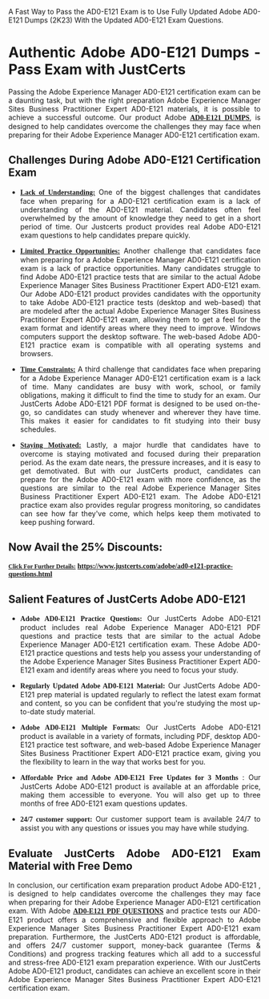<p dir="auto" style="text-align: justify;">A Fast Way to Pass the AD0-E121 Exam is to Use Fully Updated Adobe AD0-E121 Dumps (2K23) With the Updated AD0-E121 Exam Questions.</p>

<h1 style="text-align: justify;"><strong>Authentic Adobe AD0-E121 Dumps - Pass Exam with JustCerts</strong></h1>

<p style="text-align: justify;">Passing the Adobe Experience Manager AD0-E121 certification exam can be a daunting task, but with the right preparation Adobe Experience Manager Sites Business Practitioner Expert AD0-E121 materials, it is possible to achieve a successful outcome. Our product Adobe <strong><a href="https://www.justcerts.com/adobe/ad0-e121-practice-questions.html"><span style="font-family:Georgia,serif;"><u>AD0-E121 DUMPS</u></span></a></strong>, is designed to help candidates overcome the challenges they may face when preparing for their Adobe Experience Manager AD0-E121 certification exam.</p>

<h2 style="text-align: justify;"><strong>Challenges During Adobe AD0-E121 Certification Exam</strong></h2>

<ul>
	<li style="text-align: justify;"><u><span style="font-family:Georgia,serif;"><strong>Lack of Understanding:</strong></span></u> One of the biggest challenges that candidates face when preparing for a AD0-E121 certification exam is a lack of understanding of the AD0-E121 material. Candidates often feel overwhelmed by the amount of knowledge they need to get in a short period of time. Our Justcerts product provides real Adobe AD0-E121 exam questions to help candidates prepare quickly.</li>
</ul>

<ul>
	<li style="text-align: justify;"><u><span style="font-family:Georgia,serif;"><strong>Limited Practice Opportunities:</strong></span></u> Another challenge that candidates face when preparing for a Adobe Experience Manager AD0-E121 certification exam is a lack of practice opportunities. Many candidates struggle to find Adobe AD0-E121 practice tests that are similar to the actual Adobe Experience Manager Sites Business Practitioner Expert AD0-E121 exam. Our Adobe AD0-E121 product provides candidates with the opportunity to take Adobe AD0-E121 practice tests (desktop and web-based) that are modeled after the actual Adobe Experience Manager Sites Business Practitioner Expert AD0-E121 exam, allowing them to get a feel for the exam format and identify areas where they need to improve. Windows computers support the desktop software. The web-based Adobe AD0-E121 practice exam is compatible with all operating systems and browsers.</li>
</ul>

<ul>
	<li style="text-align: justify;"><u><span style="font-family:Georgia,serif;"><strong>Time Constraints:</strong></span></u> A third challenge that candidates face when preparing for a Adobe Experience Manager AD0-E121 certification exam is a lack of time. Many candidates are busy with work, school, or family obligations, making it difficult to find the time to study for an exam. Our JustCerts Adobe AD0-E121 PDF format is designed to be used on-the-go, so candidates can study whenever and wherever they have time. This makes it easier for candidates to fit studying into their busy schedules.</li>
</ul>

<ul>
	<li style="text-align: justify;"><u><span style="font-family:Georgia,serif;"><strong>Staying Motivated:</strong></span></u> Lastly, a major hurdle that candidates have to overcome is staying motivated and focused during their preparation period. As the exam date nears, the pressure increases, and it is easy to get demotivated. But with our JustCerts product, candidates can prepare for the Adobe AD0-E121 exam with more confidence, as the questions are similar to the real Adobe Experience Manager Sites Business Practitioner Expert AD0-E121 exam. The Adobe AD0-E121 practice exam also provides regular progress monitoring, so candidates can see how far they've come, which helps keep them motivated to keep pushing forward.</li>
</ul>

<h2 style="text-align: justify;"><strong>Now Avail the 25% Discounts:</strong></h2>

<p><span style="font-size:12px;"><u><span style="font-family:Georgia,serif;"><strong>Click For Further Details:</strong></span></u></span><span style="font-size:14px;"><span style="font-family:Georgia,serif;"><strong> <a href="https://www.justcerts.com/adobe/ad0-e121-practice-questions.html">https://www.justcerts.com/adobe/ad0-e121-practice-questions.html</a></strong></span></span></p>

<h2 style="text-align: justify;"><strong>Salient Features of JustCerts Adobe AD0-E121</strong></h2>

<ul>
	<li style="text-align: justify;"><span style="font-family:Georgia,serif;"><strong>Adobe AD0-E121 Practice Questions:</strong></span> Our JustCerts Adobe AD0-E121 product includes real Adobe Experience Manager AD0-E121 PDF questions and practice tests that are similar to the actual Adobe Experience Manager AD0-E121 certification exam. These Adobe AD0-E121 practice questions and tests help you assess your understanding of the Adobe Experience Manager Sites Business Practitioner Expert AD0-E121 exam and identify areas where you need to focus your study.</li>
</ul>

<ul>
	<li style="text-align: justify;"><span style="font-family:Georgia,serif;"><strong>Regularly Updated Adobe AD0-E121 Material:</strong></span> Our JustCerts Adobe AD0-E121 prep material is updated regularly to reflect the latest exam format and content, so you can be confident that you're studying the most up-to-date study material.</li>
</ul>

<ul>
	<li style="text-align: justify;"><span style="font-family:Georgia,serif;"><strong>Adobe AD0-E121 Multiple Formats:</strong></span> Our JustCerts Adobe AD0-E121 product is available in a variety of formats, including PDF, desktop AD0-E121 practice test software, and web-based Adobe Experience Manager Sites Business Practitioner Expert AD0-E121 practice exam, giving you the flexibility to learn in the way that works best for you.</li>
</ul>

<ul>
	<li style="text-align: justify;"><span style="font-family:Georgia,serif;"><strong>Affordable Price and Adobe AD0-E121 Free Updates for 3 Months</strong></span> : Our JustCerts Adobe AD0-E121 product is available at an affordable price, making them accessible to everyone. You will also get up to three months of free AD0-E121 exam questions updates.</li>
</ul>

<ul>
	<li style="text-align: justify;"><span style="font-family:Georgia,serif;"><strong>24/7 customer support:</strong></span> Our customer support team is available 24/7 to assist you with any questions or issues you may have while studying.</li>
</ul>

<h2 style="text-align: justify;"><strong>Evaluate JustCerts Adobe AD0-E121 Exam Material with Free Demo</strong></h2>

<p style="text-align: justify;">In conclusion, our certification exam preparation product Adobe AD0-E121 , is designed to help candidates overcome the challenges they may face when preparing for their Adobe Experience Manager AD0-E121 certification exam. With Adobe <a href="https://www.justcerts.com/adobe/ad0-e121-practice-questions.html"><u><strong><span style="font-family:Georgia,serif;">AD0-E121 PDF QUESTIONS</span></strong></u></a> and practice tests our AD0-E121 product offers a comprehensive and flexible approach to Adobe Experience Manager Sites Business Practitioner Expert AD0-E121 exam preparation. Furthermore, the JustCerts AD0-E121 product is affordable, and offers 24/7 customer support, money-back guarantee (Terms & Conditions) and progress tracking features which all add to a successful and stress-free AD0-E121 exam preparation experience. With our JustCerts Adobe AD0-E121 product, candidates can achieve an excellent score in their Adobe Experience Manager Sites Business Practitioner Expert AD0-E121 certification exam.</p>
